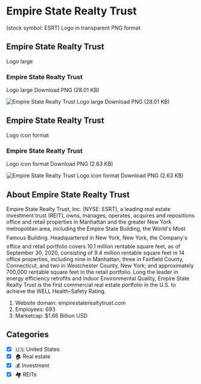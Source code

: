 # Empire State Realty Trust
 (stock symbol: ESRT) Logo in transparent PNG format

## Empire State Realty Trust
 Logo large

### Empire State Realty Trust
 Logo large Download PNG (28.01 KB)

![Empire State Realty Trust
 Logo large Download PNG (28.01 KB)](/img/orig/ESRT_BIG-6498210c.png)

## Empire State Realty Trust
 Logo icon format

### Empire State Realty Trust
 Logo icon format Download PNG (2.63 KB)

![Empire State Realty Trust
 Logo icon format Download PNG (2.63 KB)](/img/orig/ESRT-9f1c5e51.png)

## About Empire State Realty Trust


Empire State Realty Trust, Inc. (NYSE: ESRT), a leading real estate investment trust (REIT), owns, manages, operates, acquires and repositions office and retail properties in Manhattan and the greater New York metropolitan area, including the Empire State Building, the World's Most Famous Building. Headquartered in New York, New York, the Company's office and retail portfolio covers 10.1 million rentable square feet, as of September 30, 2020, consisting of 9.4 million rentable square feet in 14 office properties, including nine in Manhattan, three in Fairfield County, Connecticut, and two in Westchester County, New York; and approximately 700,000 rentable square feet in the retail portfolio. Long the leader in energy efficiency retrofits and Indoor Environmental Quality, Empire State Realty Trust is the first commercial real estate portfolio in the U.S. to achieve the WELL Health-Safety Rating.

1. Website domain: empirestaterealtytrust.com
2. Employees: 693
3. Marketcap: $1.66 Billion USD


## Categories
- [x] 🇺🇸 United States
- [x] 🏠 Real estate
- [x] 💰 Investment
- [x] 🏘️ REITs
